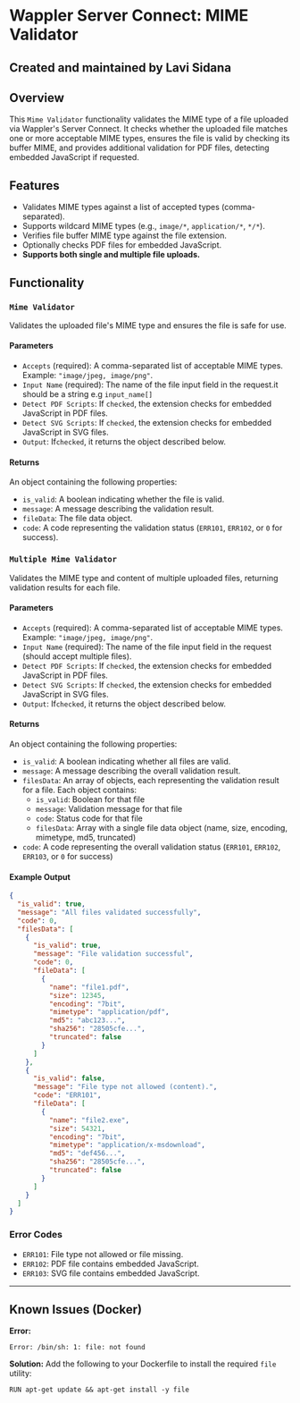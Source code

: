 # Wappler Server Connect: MIME Validator

## Created and maintained by Lavi Sidana

## Overview

This `Mime Validator` functionality validates the MIME type of a file uploaded via Wappler's Server Connect. It checks whether the uploaded file matches one or more acceptable MIME types, ensures the file is valid by checking its buffer MIME, and provides additional validation for PDF files, detecting embedded JavaScript if requested.

## Features

- Validates MIME types against a list of accepted types (comma-separated).
- Supports wildcard MIME types (e.g., `image/*`, `application/*`, `*/*`).
- Verifies file buffer MIME type against the file extension.
- Optionally checks PDF files for embedded JavaScript.
- **Supports both single and multiple file uploads.**

## Functionality

### `Mime Validator`

Validates the uploaded file's MIME type and ensures the file is safe for use.

#### Parameters
  - `Accepts` (required): A comma-separated list of acceptable MIME types. Example: `"image/jpeg, image/png"`.
  - `Input Name` (required): The name of the file input field in the request.it should be a string e.g `input_name[]`
  - `Detect PDF Scripts`: If `checked`, the extension checks for embedded JavaScript in PDF files.
  - `Detect SVG Scripts`: If `checked`, the extension checks for embedded JavaScript in SVG files.
  - `Output`: If`checked`, it returns the object described below.

#### Returns

An object containing the following properties:
- `is_valid`: A boolean indicating whether the file is valid.
- `message`: A message describing the validation result.
- `fileData`: The file data object.
- `code`: A code representing the validation status (`ERR101`, `ERR102`, or `0` for success).

### `Multiple Mime Validator`

Validates the MIME type and content of multiple uploaded files, returning validation results for each file.

#### Parameters
  - `Accepts` (required): A comma-separated list of acceptable MIME types. Example: `"image/jpeg, image/png"`.
  - `Input Name` (required): The name of the file input field in the request (should accept multiple files).
  - `Detect PDF Scripts`: If `checked`, the extension checks for embedded JavaScript in PDF files.
  - `Detect SVG Scripts`: If `checked`, the extension checks for embedded JavaScript in SVG files.
  - `Output`: If`checked`, it returns the object described below.

#### Returns

An object containing the following properties:
- `is_valid`: A boolean indicating whether all files are valid.
- `message`: A message describing the overall validation result.
- `filesData`: An array of objects, each representing the validation result for a file. Each object contains:
  - `is_valid`: Boolean for that file
  - `message`: Validation message for that file
  - `code`: Status code for that file
  - `filesData`: Array with a single file data object (name, size, encoding, mimetype, md5, truncated)
- `code`: A code representing the overall validation status (`ERR101`, `ERR102`, `ERR103`, or `0` for success)

#### Example Output
```json
{
  "is_valid": true,
  "message": "All files validated successfully",
  "code": 0,
  "filesData": [
    {
      "is_valid": true,
      "message": "File validation successful",
      "code": 0,
      "fileData": [
        {
          "name": "file1.pdf",
          "size": 12345,
          "encoding": "7bit",
          "mimetype": "application/pdf",
          "md5": "abc123...",
          "sha256": "28505cfe...",
          "truncated": false
        }
      ]
    },
    {
      "is_valid": false,
      "message": "File type not allowed (content).",
      "code": "ERR101",
      "fileData": [
        {
          "name": "file2.exe",
          "size": 54321,
          "encoding": "7bit",
          "mimetype": "application/x-msdownload",
          "md5": "def456...",
          "sha256": "28505cfe...",
          "truncated": false
        }
      ]
    }
  ]
}
```

### Error Codes

- `ERR101`: File type not allowed or file missing.
- `ERR102`: PDF file contains embedded JavaScript.
- `ERR103`: SVG file contains embedded JavaScript.

---

## Known Issues (Docker)

**Error:**
```
Error: /bin/sh: 1: file: not found
```

**Solution:**
Add the following to your Dockerfile to install the required `file` utility:

```
RUN apt-get update && apt-get install -y file
```



